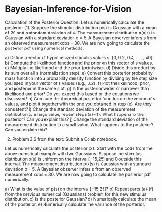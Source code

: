 # Bayesian-Inference-for-Vision
Calculation of the Posterior
Question:
Let us numerically calculate the posterior (1). Suppose the stimulus distribution p(s) is Gaussian with a mean of 20 and a standard deviation of 4. The measurement distribution p(x|s) is Gaussian with a standard deviation σ = 5. A Bayesian observer infers s from an observed measurement xobs = 30. We are now going to calculate the posterior pdf using numerical methods.

a) Define a vector of hypothesized stimulus values s: [0, 0.2, 0.4, . . . , 40].
b) Compute the likelihood function and the prior on this vector of s values.
c) Multiply the likelihood and the prior (pointwise).
d) Divide this product by its sum over all s (normalization step).
e) Convert this posterior probability mass function into a probability density function by dividing by the step size you used in your vector of s values (e.g., 0.2).
f) Plot the likelihood, prior, and posterior in the same plot.
g) Is the posterior wider or narrower than likelihood and prior? Do you expect this based on the equations we discussed?
h) Compute the theoretical posterior function on the vector of s values, and plot it together with the one you obtained in step (e). Are they consistent?
i) Change the standard deviation of the measurement distribution to a large value, repeat steps (a)-(f). What happens to the posterior? Can you explain this?
j) Change the standard deviation of the measurement distribution to a small value. What happens to the posterior? Can you explain this?

2) Problem 3.6 from the text: Submit a Colab notebook.

Let us numerically calculate the posterior (2). Start with the code from the above numerical example with two Gaussians. Suppose the stimulus distribution p(s) is uniform on the interval [−15,25] and 0 outside this interval. The measurement distribution p(x|s) is Gaussian with a standard deviation σ = 5. A Bayesian observer infers s from an observed measurement xobs = 30. We are now going to calculate the posterior pdf numerically.

a) What is the value of p(s) on the interval [−15,25]?
b) Repeat parts (a)-(f) from the previous numerical (Gaussians) problem for this new stimulus distribution.
c) Is the posterior Gaussian?
d) Numerically calculate the mean of the posterior.
e) Numerically calculate the variance of the posterior.
